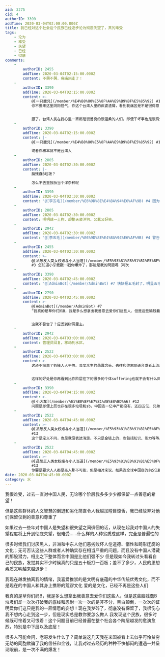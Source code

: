 ```yaml
---
aid: 3275
cid: 4
authorID: 3390
addTime: 2020-03-04T02:00:00.000Z
title: 我已经对这个社会这个民族已经逐步沦为彻底失望了，真的难受
tags:
    - 沦为
    - 难受
    - 失望
    - 已经
    - 彻底
comments:
    -
        authorID: 2455
        addTime: 2020-03-04T02:15:00.000Z
        content: 不哭不哭，痛痛飛走了！
    -
        authorID: 3390
        addTime: 2020-03-04T02:15:00.000Z
        content: >-
            @[一只鹿兒](/member/%E4%B8%80%E5%8F%AA%E9%B9%BF%E5%85%92) #1
            你不要来这里阴阳怪气，你这个台湾人里的疯婆渣屑，看到我痛苦是不是很得意？


            服了，台湾人民在我心里一直都是很善良的很温柔的人们，即便干坏事也是很有分寸的人；没想到也有你这样的坏人……我严重怀疑你是新移民
    -
        authorID: 3390
        addTime: 2020-03-04T02:15:00.000Z
        content: |-
            @[一只鹿兒](/member/%E4%B8%80%E5%8F%AA%E9%B9%BF%E5%85%92) #1

            或者你根本就不是台湾人
    -
        authorID: 2805
        addTime: 2020-03-04T02:30:00.000Z
        content: |-
            脑残蠢B垃圾？

            怎么不去重投胎当个洋杂种呢
    -
        authorID: 3390
        addTime: 2020-03-04T02:30:00.000Z
        content: '@[李五毛](/member/%E6%9D%8E%E4%BA%94%E6%AF%9B) #4 因为你们这群五毛还没死'
    -
        authorID: 2805
        addTime: 2020-03-04T02:30:00.000Z
        content: 明明就一土狗，却整天装洋狗，又蠢又好笑。
    -
        authorID: 2942
        addTime: 2020-03-04T02:30:00.000Z
        content: '@[李五毛](/member/%E6%9D%8E%E4%BA%94%E6%AF%9B) #4 警告一次'
    -
        authorID: 2455
        addTime: 2020-03-04T02:30:00.000Z
        content: >-
            @[品葱反人类女权婊与小人当道](/member/%E5%93%81%E8%91%B1%E5%8F%8D%E4%BA%BA%E7%B1%BB%E5%A5%B3%E6%9D%83%E5%A9%8A%E4%B8%8E%E5%B0%8F%E4%BA%BA%E5%BD%93%E9%81%93)
            #3 怎知道小牙籤戳一戳你爆炸了，那能是我的問題嗎（呵欠
    -
        authorID: 3390
        addTime: 2020-03-04T02:45:00.000Z
        content: '@[AdminBot](/member/AdminBot) #7 快快把五毛封了，明显五毛是可以封禁的'
    -
        authorID: 2790
        addTime: 2020-03-04T02:45:00.000Z
        content: >-
            @[AdminBot](/member/AdminBot) #7
            “我真的是草你们妈B，我是多么想拿出我善意去爱你们这些人，但是这些脑残蠢B垃圾…”


            这就不警告了？应丢到树洞里去。
    -
        authorID: 2942
        addTime: 2020-03-04T03:00:00.000Z
        content: 管理员回复，移动到水区。
    -
        authorID: 2522
        addTime: 2020-03-04T03:00:00.000Z
        content: >-
            这还不简单？扔掉人人平等、普度众生的愚蠢念头，去往和你志同道合或者上流高端的圈子里挤。中国14亿人，加上海外的相对上等的华裔更多，怎么也有那么四五亿是中产往上，这些人的素质、总数、竞争力早就超过世界上任何一个单一国家了，只有这些人才算得上中国人，你只看这部分会觉得世界如此美好、做个中国人更是如此美好。剩下的底层、“低端人口”，你作为一整体看待就好了，比如只需要这些人作为一个整体的价值比如市场等等，或者把这部分人想成是母国下属殖民地的公民。


            这样的好处是你再看到比你阶层往下的很多的个体suffering也就不会有什么同情同理心了，这种情感本来就是人类在进化过程中相对原始时期产生的求生的情感，科技到了今天该被效率期取代了，你也就更不会愚蠢到去帮助他们了，因为物竞天择优胜劣汰，食物链上端的人本来就无需对下端的有什么怜悯。更重要的是，你要明白穷山恶水出刁民，可怜之人必有可恨之处，越穷的往往心眼越坏，你想想那么多国内社会上凤凰男、农村姑娘的例子就明白了，相对不愁物质生活的人才有功夫去精神生活，也才可能相对做好人，所以不仅找配偶要注重门当户对，生活里选择和什么样的人交往交流更是要仔细思考
    -
        authorID: 3390
        addTime: 2020-03-04T04:15:00.000Z
        content: >-
            @[小火车](/member/%E5%B0%8F%E7%81%AB%E8%BD%A6) #12
            问题是即便上层也存在很多垃圾和sb，中国连一亿中产都没有，还四五亿，兄弟你对社会的了解挺无知的！
    -
        authorID: 2522
        addTime: 2020-03-04T04:45:00.000Z
        content: >-
            @[品葱反人类女权婊与小人当道](/member/%E5%93%81%E8%91%B1%E5%8F%8D%E4%BA%BA%E7%B1%BB%E5%A5%B3%E6%9D%83%E5%A9%8A%E4%B8%8E%E5%B0%8F%E4%BA%BA%E5%BD%93%E9%81%93)
            #13
            这个是定义不同，也是我没表达清楚，不只是金钱上的，也包括知识、能力等等。我确实对国内了解不多，因为每年只回去一两个月，但是旅游多、认识的人也算不少。比如一个工人家的孩子，上了985的大学，个人能力强，也就算是中产了。应该说我是想表达综合竞争力足够的那一批人，也包括国外的华侨，哪怕ABC或者从小移民，这些人大部分和中国还是有各种各样的联系。
    -
        authorID: 2522
        addTime: 2020-03-04T04:45:00.000Z
        content: >-
            @[品葱反人类女权婊与小人当道](/member/%E5%93%81%E8%91%B1%E5%8F%8D%E4%BA%BA%E7%B1%BB%E5%A5%B3%E6%9D%83%E5%A9%8A%E4%B8%8E%E5%B0%8F%E4%BA%BA%E5%BD%93%E9%81%93)
            #13
            你要是要求人人都是圣人那不可能，但是相对来说，如果连全球中国裔的前5亿都接受不了，那其实这个世界上没什么国家和族群是能接受的了。美国三亿人不也有几千万无家可归、几千万没医保，还有红脖子、失业工人、底层劳动者？还不说小城镇的那些无知的农村人
date: 2020-03-04T04:45:00.000Z
category: 水
---
```


我很难受，过去一直对中国人民，无论哪个阶层我多多少少都保留一点善意的希望！

但是这些群体的人文智慧的倒退和劣化简直令人我越加瞠目惊舌，我已经放弃对他们保留仅剩的善意和尊重了

如果过去一些年对中国人是失望和很失望之间徘徊的话，从现在起我对中国人的失望程度将上升到彻底失望，很难受……什么样的人种劣质成这样，完全是普遍性的

很多时候我们讨厌黑人，非洲和中东人他们恶劣败坏人伦道德、惰性和畸形迂腐的文化；无可否认这些人群或者人种确实存在相当严重的问题，而且没有中国人潜藏的那股潜力，相比之下整体而言中国是比他们强不少 但是现如今我转过头看看自己的民族，发觉其实不少时候真的只是五十板打一百板；差不了多少，人民的思想素质文明越来越退步！

我现在越发抽离我的情绪，我喜爱推崇的是文明有底蕴的中华传统优秀文化，而不是现在的中国人和其身上携带的荒谬文化 爱的是文化，已经不再是这些人们

我真的是草你们妈B，我是多么想拿出我善意去爱你们这些人，但是这些脑残蠢B垃圾们却一次次打破我的底线和忍耐一次一次的是非不分，黑白颠倒，一次次的证明爱你们这只是我的一厢情愿的妄想！现在我梦碎了，彻底没有保留了，我很伤心我不想内心走到这一步，但是现实总是教你要怎么做人 我发现这个民族，很多时候既可怜着又可恨着！这个问题目前已经普遍在整个社会各个阶层越发的愈演愈烈，特别是中下层以及底层！

很多人可能会问，老哥发生什么了？简单说这几天我在米国被看上去似乎可怜贫穷无助的同胞欺骗了我的信任和金钱，让我对过去经历的种种不快郁闷的遭遇一并呈现眼前，是一次不满的爆发！
